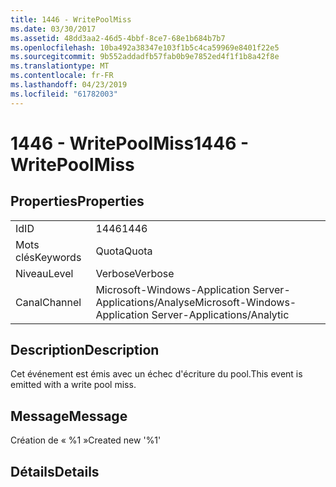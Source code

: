 ```yaml
---
title: 1446 - WritePoolMiss
ms.date: 03/30/2017
ms.assetid: 48dd3aa2-46d5-4bbf-8ce7-68e1b684b7b7
ms.openlocfilehash: 10ba492a38347e103f1b5c4ca59969e8401f22e5
ms.sourcegitcommit: 9b552addadfb57fab0b9e7852ed4f1f1b8a42f8e
ms.translationtype: MT
ms.contentlocale: fr-FR
ms.lasthandoff: 04/23/2019
ms.locfileid: "61782003"
---
```

# <a name="1446---writepoolmiss"></a><span data-ttu-id="a02df-102">1446 - WritePoolMiss</span><span class="sxs-lookup"><span data-stu-id="a02df-102">1446 - WritePoolMiss</span></span>
## <a name="properties"></a><span data-ttu-id="a02df-103">Properties</span><span class="sxs-lookup"><span data-stu-id="a02df-103">Properties</span></span>  
  
|||  
|-|-|  
|<span data-ttu-id="a02df-104">Id</span><span class="sxs-lookup"><span data-stu-id="a02df-104">ID</span></span>|<span data-ttu-id="a02df-105">1446</span><span class="sxs-lookup"><span data-stu-id="a02df-105">1446</span></span>|  
|<span data-ttu-id="a02df-106">Mots clés</span><span class="sxs-lookup"><span data-stu-id="a02df-106">Keywords</span></span>|<span data-ttu-id="a02df-107">Quota</span><span class="sxs-lookup"><span data-stu-id="a02df-107">Quota</span></span>|  
|<span data-ttu-id="a02df-108">Niveau</span><span class="sxs-lookup"><span data-stu-id="a02df-108">Level</span></span>|<span data-ttu-id="a02df-109">Verbose</span><span class="sxs-lookup"><span data-stu-id="a02df-109">Verbose</span></span>|  
|<span data-ttu-id="a02df-110">Canal</span><span class="sxs-lookup"><span data-stu-id="a02df-110">Channel</span></span>|<span data-ttu-id="a02df-111">Microsoft-Windows-Application Server-Applications/Analyse</span><span class="sxs-lookup"><span data-stu-id="a02df-111">Microsoft-Windows-Application Server-Applications/Analytic</span></span>|  
  
## <a name="description"></a><span data-ttu-id="a02df-112">Description</span><span class="sxs-lookup"><span data-stu-id="a02df-112">Description</span></span>  
 <span data-ttu-id="a02df-113">Cet événement est émis avec un échec d'écriture du pool.</span><span class="sxs-lookup"><span data-stu-id="a02df-113">This event is emitted with a write pool miss.</span></span>  
  
## <a name="message"></a><span data-ttu-id="a02df-114">Message</span><span class="sxs-lookup"><span data-stu-id="a02df-114">Message</span></span>  
 <span data-ttu-id="a02df-115">Création de « %1 »</span><span class="sxs-lookup"><span data-stu-id="a02df-115">Created new '%1'</span></span>  
  
## <a name="details"></a><span data-ttu-id="a02df-116">Détails</span><span class="sxs-lookup"><span data-stu-id="a02df-116">Details</span></span>
